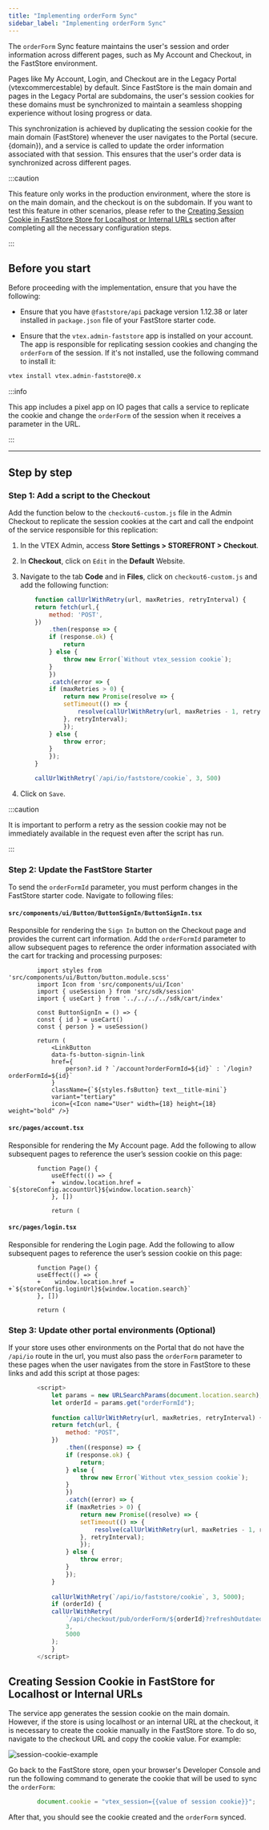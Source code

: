 ```yaml
---
title: "Implementing orderForm Sync"
sidebar_label: "Implementing orderForm Sync"
---
```


The `orderForm` Sync feature maintains the user's session and order information across different pages, such as My Account and Checkout, in the FastStore environment. 

Pages like My Account, Login, and Checkout are in the Legacy Portal (vtexcommercestable) by default. Since FastStore is the main domain and pages in the Legacy Portal are subdomains, the user's session cookies for these domains must be synchronized to maintain a seamless shopping experience without losing progress or data.

This synchronization is achieved by duplicating the session cookie for the main domain (FastStore) whenever the user navigates to the Portal (secure.{domain}), and a service is called to update the order information associated with that session. This ensures that the user's order data is synchronized across different pages.

:::caution 

This feature only works in the production environment, where the store is on the main domain, and the checkout is on the subdomain. If you want to test this feature in other scenarios, please refer to the [Creating Session Cookie in FastStore Store for Localhost or Internal URLs](#creating-session-cookie-in-faststore-store-for-localhost-or-internal-urls) section after completing all the necessary configuration steps.

:::

## Before you start

Before proceeding with the implementation, ensure that you have the following:

- Ensure that you have `@faststore/api`  package version 1.12.38 or later installed in `package.json` file of your FastStore starter code.

- Ensure that the `vtex.admin-faststore` app is installed on your account. The app is responsible for replicating session cookies and changing the `orderForm` of the session. If it's not installed, use the following command to install it:
```bash
vtex install vtex.admin-faststore@0.x

```
:::info

This app includes a pixel app on IO pages that calls a service to replicate the cookie and change the `orderForm` of the session when it receives a parameter in the URL.

:::

---

## Step by step

### Step 1: Add a script to the Checkout

Add the function below to the `checkout6-custom.js` file in the Admin Checkout to replicate the session cookies at the cart and call the endpoint of the service responsible for this replication:

1. In the VTEX Admin, access **Store Settings > STOREFRONT > Checkout**.
2. In **Checkout**, click on `Edit` in the **Default** Website.
3. Navigate to the tab **Code** and in **Files**, click on `checkout6-custom.js` and add the following function:

    ```js
        function callUrlWithRetry(url, maxRetries, retryInterval) {
        return fetch(url,{
            method: 'POST',
        })
            .then(response => {
            if (response.ok) {
                return 
            } else {
                throw new Error(`Without vtex_session cookie`);
            }
            })
            .catch(error => {
            if (maxRetries > 0) {
                return new Promise(resolve => {
                setTimeout(() => {
                    resolve(callUrlWithRetry(url, maxRetries - 1, retryInterval));
                }, retryInterval);
                });
            } else {
                throw error;
            }
            });
        }

        callUrlWithRetry(`/api/io/faststore/cookie`, 3, 500)
    ```
4. Click on `Save`.

:::caution 

It is important to perform a retry as the session cookie may not be immediately available in the request even after the script has run.

:::

### Step 2: Update the FastStore Starter
To send the `orderFormId` parameter, you must perform changes in the FastStore starter code. Navigate to following files:

#### `src/components/ui/Button/ButtonSignIn/ButtonSignIn.tsx`

Responsible for rendering the `Sign In` button on the Checkout page and provides the current cart information. Add the `orderFormId` parameter to allow subsequent pages to reference the order information associated with the cart for tracking and processing purposes:

```tsx
        import styles from 'src/components/ui/Button/button.module.scss'
        import Icon from 'src/components/ui/Icon'
        import { useSession } from 'src/sdk/session'
        import { useCart } from '../../../../sdk/cart/index'

        const ButtonSignIn = () => {
        const { id } = useCart()
        const { person } = useSession()

        return (
            <LinkButton
            data-fs-button-signin-link
            href={
                person?.id ? `/account?orderFormId=${id}` : `/login?orderFormId=${id}`
            }
            className={`${styles.fsButton} text__title-mini`}
            variant="tertiary"
            icon={<Icon name="User" width={18} height={18} weight="bold" />}
```
#### `src/pages/account.tsx` 
Responsible for rendering the My Account page. Add the following to allow subsequent pages to reference the user’s session cookie on this page:

```tsx
        function Page() {
            useEffect(() => {
            +  window.location.href = `${storeConfig.accountUrl}${window.location.search}`
            }, [])

            return (
```

#### `src/pages/login.tsx` 
Responsible for rendering the Login page. Add the following to allow subsequent pages to reference the user’s session cookie on this page:

```tsx
        function Page() {
        useEffect(() => {
        +    window.location.href = +`${storeConfig.loginUrl}${window.location.search}`
        }, [])

        return (
```
### Step 3: Update other portal environments (Optional)
If your store uses other environments on the Portal that do not have the `/api/io` route in the url, you must also pass the `orderForm` parameter to these pages when the user navigates from the store in FastStore to these links and add this script at those pages:

```js
        <script>
            let params = new URLSearchParams(document.location.search);
            let orderId = params.get("orderFormId");
        
            function callUrlWithRetry(url, maxRetries, retryInterval) {
            return fetch(url, {
                method: "POST",
            })
                .then((response) => {
                if (response.ok) {
                    return;
                } else {
                    throw new Error(`Without vtex_session cookie`);
                }
                })
                .catch((error) => {
                if (maxRetries > 0) {
                    return new Promise((resolve) => {
                    setTimeout(() => {
                        resolve(callUrlWithRetry(url, maxRetries - 1, retryInterval));
                    }, retryInterval);
                    });
                } else {
                    throw error;
                }
                });
            }
        
            callUrlWithRetry(`/api/io/faststore/cookie`, 3, 5000);
            if (orderId) {
            callUrlWithRetry(
                `/api/checkout/pub/orderForm/${orderId}?refreshOutdatedData=true`,
                3,
                5000
            );
            }
        </script>
```
## Creating Session Cookie in FastStore for Localhost or Internal URLs
The service app generates the session cookie on the main domain. However, if the store is using localhost or an internal URL at the checkout, it is necessary to create the cookie manually in the FastStore store. To do so, navigate to the checkout URL and copy the cookie value. For example:

![session-cookie-example](https://user-images.githubusercontent.com/67270558/232832503-e1426219-caa2-487d-a220-1c26a8226bbf.png)

Go back to the FastStore store, open your browser's Developer Console and run the following command to generate the cookie that will be used to sync the `orderForm`:

```javascript
        document.cookie = "vtex_session={{value of session cookie}}";
```
After that, you should see the cookie created and the `orderForm` synced.

